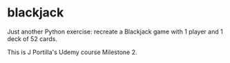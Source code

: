 # blackjack

Just another Python exercise: recreate a Blackjack game with 1 player and 1
deck of 52 cards.

This is J Portilla's Udemy course Milestone 2.

